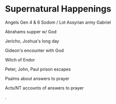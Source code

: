 # Supernatural Happenings

Angels
  Gen 4 & 6
  Sodom / Lot
  Assyrian army
  Gabriel

Abrahams supper w/ God

Jericho, Joshua's long day

Gideon's encounter with God

Witch of Endor

Peter, John, Paul prison escapes

Psalms about answers to prayer

Acts/NT accounts of answers to prayer


.
